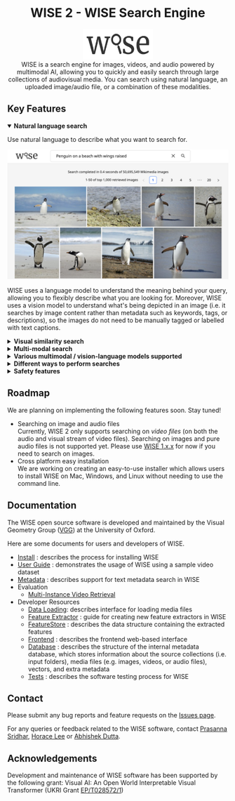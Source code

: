 <div align="center">
  <h1>WISE 2 - WISE Search Engine</h1>

  <p>
    <img src="docs/assets/wise_logo.svg" alt="wise-logo" width="160px" height="70px"/>
    <br>
    WISE is a search engine for images, videos, and audio powered by multimodal AI, allowing you to quickly and easily search through large collections of audiovisual media. You can search using natural language, an uploaded image/audio file, or a combination of these modalities.
  </p>
</div>

## Key Features

<details open>
  <summary><b>Natural language search</b></summary>
  <p>Use natural language to describe what you want to search for.</p>
  <img src="docs/assets/natural_language_search.png" width="700px">
  <p>
  WISE uses a language model to understand the meaning behind your query, allowing you to flexibly describe what you are looking for. Moreover, WISE uses a vision model to understand what's being depicted in an image (i.e. it searches by image content rather than metadata such as keywords, tags, or descriptions), so the images do not need to be manually tagged or labelled with text captions.
  </p>
</details>

<details>
  <summary><b>Visual similarity search</b></summary>
  <p>Upload an image or paste an image link to find similar images:</p>
  <img src="docs/assets/visual_similarity_search.png" width="700px">
</details>

<details>
  <summary><b>Multi-modal search</b></summary>
  <p>
  Combine images and text in your query. For example, if you upload a picture of a golden retriever and enter the text "in snow", WISE will find images of golden retrievers in snow.
  </p>
  <img src="docs/assets/multimodal_search.png" width="700px">
</details>

<details>
  <summary><b>Various multimodal / vision-language models supported</b></summary>
  <p>
  Various models are supported including vision-language models from <a target="_blank" href="https://github.com/mlfoundations/open_clip">OpenCLIP</a> (including OpenAI CLIP) and the <a target="_blank" href="https://github.com/microsoft/CLAP">Microsoft CLAP</a> audio-language model.
  </p>
</details>

<details>
  <summary><b>Different ways to perform searches</b></summary>
  <p>Searches can be performed via:</p>
  <ul>
    <li>CLI</li>
    <li>REST API</li>
    <li>Web frontend</li>
  </ul>
  <p>(Note: currently the search functionality in the CLI may be missing some features.)</p>
</details>

<details>
  <summary><b>Safety features</b></summary>
  <ul>
    <li>Specify a list of search terms that users should be blocked from searching</li>
    <li>'Report image' button allows users to report inappropriate/offensive/etc images (temporarily removed; will be added back soon)</li>
  </ul>
</details>

## Roadmap

We are planning on implementing the following features soon. Stay tuned!

<ul>
  <li>
    Searching on image and audio files
    <br>
    Currently, WISE 2 only supports searching on <i>video files</i> (on both the audio and visual stream of video files).
    Searching on images and pure audio files is not supported yet.
    Please use <a href="https://gitlab.com/vgg/wise/wise/-/tree/wise-1.2.0?ref_type%253Dtags">WISE 1.x.x</a> for now if you need to search on images.
  </li>
  <li>
  Cross platform easy installation
  <br>
  We are working on creating an easy-to-use installer which allows users to install WISE on Mac, Windows, and Linux without needing to use the command line.
  </li>
</ul>

## Documentation

The WISE open source software is developed and maintained by the
Visual Geometry Group ([VGG](https://www.robots.ox.ac.uk/~vgg/software/wise/)) at the University of Oxford.

Here are some documents for users and developers of WISE.

- [Install](docs/Install.md) : describes the process for installing WISE
- [User Guide](docs/UserGuide.md) : demonstrates the usage of WISE using a sample video dataset
- [Metadata](docs/Metadata.md) : describes support for text metadata search in WISE
- Evaluation
  - [Multi-Instance Video Retrieval](docs/Retrieval-Evaluation.md)
- Developer Resources
  - [Data Loading](docs/data-loading.md): describes interface for loading media files
  - [Feature Extractor](docs/FeatureExtractor.md) : guide for creating new feature extractors in WISE
  - [FeatureStore](docs/FeatureStore.md) : describes the data structure containing the extracted features
  - [Frontend](frontend/README.md) : describes the frontend web-based interface
  - [Database](src/db/README.md) : describes the structure of the internal metadata database, which stores information about the source collections (i.e. input folders), media files (e.g. images, videos, or audio files), vectors, and extra metadata
  - [Tests](docs/Tests.md) : describes the software testing process for WISE

## Contact

Please submit any bug reports and feature requests on the [Issues page](https://gitlab.com/vgg/wise/wise/-/issues).

For any queries or feedback related to the WISE software, contact [Prasanna Sridhar](mailto:prasanna@robots.ox.ac.uk), [Horace Lee](mailto:horacelee@robots.ox.ac.uk) or [Abhishek Dutta](mailto:adutta@robots.ox.ac.uk).

## Acknowledgements

Development and maintenance of WISE software has been supported by the following grant: Visual AI: An Open World Interpretable Visual Transformer (UKRI Grant [EP/T028572/1](https://gow.epsrc.ukri.org/NGBOViewGrant.aspx?GrantRef=EP/T028572/1))

